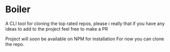 # Boiler
A CLI tool for cloning the top rated repos, please i really that if you have any ideas to add to the project feel free to make a PR

Project will soon be available on NPM for installation
For now you can clone the repo.
